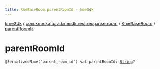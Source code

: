 ```yaml
---
title: KmeBaseRoom.parentRoomId - kmeSdk
---
```


[kmeSdk](../../index.html) / [com.kme.kaltura.kmesdk.rest.response.room](../index.html) / [KmeBaseRoom](index.html) / [parentRoomId](./parent-room-id.html)

# parentRoomId

`@SerializedName("parent_room_id") val parentRoomId: `[`String`](https://kotlinlang.org/api/latest/jvm/stdlib/kotlin/-string/index.html)`?`